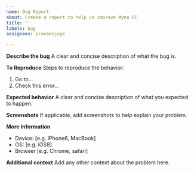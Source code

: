 ```yaml
---
name: Bug Report
about: Create a report to help us improve Myna UI
title: ''
labels: bug
assignees: praveenjuge

---
```


**Describe the bug**
A clear and concise description of what the bug is.

**To Reproduce**
Steps to reproduce the behavior:
1. Go to...
2. Check this error...

**Expected behavior**
A clear and concise description of what you expected to happen.

**Screenshots**
If applicable, add screenshots to help explain your problem.

**More Information**
 - Device: [e.g. iPhone6, MacBook]
 - OS: [e.g. iOS8]
 - Browser [e.g. Chrome, safari]

**Additional context**
Add any other context about the problem here.
